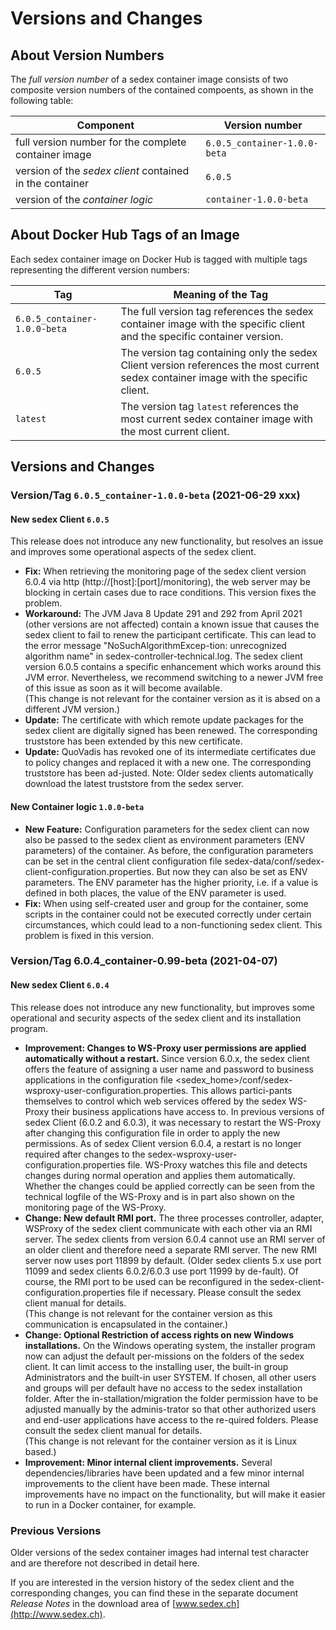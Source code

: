 # Versions and Changes

## About Version Numbers

The *full version number* of a sedex container image consists of two composite version numbers of the contained compoents, as shown in the following table:


| Component | Version number |
|---|---|
| full version number for the complete container image | `6.0.5_container-1.0.0-beta` |
| version of the *sedex client* contained in the container | `6.0.5` |
| version of the *container logic* | `container-1.0.0-beta` |


## About Docker Hub Tags of an Image 

Each sedex container image on Docker Hub is tagged with multiple tags representing the different version numbers:

| Tag | Meaning of the Tag |
|---|---|
| `6.0.5_container-1.0.0-beta` | The full version tag references the sedex container image with the specific client and the specific container version. |
| `6.0.5` | The version tag containing only the sedex Client version references the most current sedex container image with the specific client. |
| `latest` | The version tag `latest` references the most current sedex container image with the most current client. |



## Versions and Changes

### Version/Tag `6.0.5_container-1.0.0-beta` (2021-06-29 xxx)


#### New sedex Client `6.0.5`
This release does not introduce any new functionality, but resolves an issue and improves some operational aspects of the sedex client.

- **Fix:** When retrieving the monitoring page of the sedex client version 6.0.4 via http (http://[host]:[port]/monitoring), the web server may be blocking in certain cases due to race conditions. This version fixes the problem.
- **Workaround:** The JVM Java 8 Update 291 and 292 from April 2021 (other versions are not affected) contain a known issue that causes the sedex client to fail to renew the participant certificate. This can lead to the error message "NoSuchAlgorithmExcep-tion: unrecognized algorithm name" in sedex-controller-technical.log. The sedex client version 6.0.5 contains a specific enhancement which 
works around this JVM error. Nevertheless, we recommend switching to a newer JVM free of this issue as soon as it will become available. <br/> (This change is not relevant for the container version as it is absed on a different JVM version.)
- **Update:** The certificate with which remote update packages for the sedex client are digitally signed has been renewed. The corresponding truststore has been extended by this new certificate.
- **Update:** QuoVadis has revoked one of its intermediate certificates due to policy changes and replaced it with a new one. The corresponding truststore has been ad-justed. Note: Older sedex clients automatically download the latest truststore from the sedex server.

#### New Container logic `1.0.0-beta`
- **New Feature:** Configuration parameters for the sedex client can now also be passed to the sedex client as environment parameters (ENV parameters) of the container. As before, the configuration parameters can be set in the central client configuration file sedex-data/conf/sedex-client-configuration.properties. But now they can also be set as ENV parameters. The ENV parameter has the higher priority, i.e. if a value is defined in both places, the value of the ENV parameter is used.
- **Fix:** When using self-created user and group for the container, some scripts in the container could not be executed correctly under certain circumstances, which could lead to a non-functioning sedex client. This problem is fixed in this version.



### Version/Tag 6.0.4_container-0.99-beta (2021-04-07)

#### New sedex Client `6.0.4`

This release does not introduce any new functionality, but improves some operational and security aspects of the sedex client and its installation program.

- **Improvement: Changes to WS-Proxy user permissions are applied automatically without a restart.** Since version 6.0.x, the sedex client offers the feature of assigning a user name and password to business applications in the configuration file <sedex_home>/conf/sedex-wsproxy-user-configuration.properties. This allows partici-pants themselves to control which web services offered by the sedex 
WS-Proxy their business applications have access to. In previous versions of sedex Client (6.0.2 and 6.0.3), it was necessary to restart the WS-Proxy after changing this configuration file in order to apply the new permissions. As of sedex Client version 6.0.4, a restart is no longer required after changes to the sedex-wsproxy-user-configuration.properties file. WS-Proxy watches this file and detects changes during normal operation and applies them automatically. Whether the changes could be applied correctly can be seen from the technical logfile of the WS-Proxy and is in part also shown on the monitoring page of the WS-Proxy.
- **Change: New default RMI port.** The three processes controller, adapter, WSProxy of the sedex client communicate with each other via an RMI server. The sedex clients from version 6.0.4 cannot use an RMI server of an older client and therefore need a separate RMI server. The new RMI server now uses port 11899 by default. (Older sedex clients 5.x use port 11099 and sedex clients 6.0.2/6.0.3 use 
port 11999 by de-fault). Of course, the RMI port to be used can be reconfigured in the sedex-client-configuration.properties file if necessary. Please consult the sedex client manual for details.
 <br/> (This change is not relevant for the container version as this communication is encapsulated in the container.)
- **Change: Optional Restriction of access rights on new Windows installations.** On the Windows operating system, the installer program now can adjust the default per-missions on the folders of the sedex client. It can limit access to the installing user, the built-in group Administrators and the built-in user SYSTEM. If chosen, all other users and groups will per default have no access to the
 sedex installation folder. After the in-stallation/migration the folder permission have to be adjusted manually by the adminis-trator so that other authorized users and end-user applications have access to the re-quired folders. Please consult the sedex client manual for details.
 <br/> (This change is not relevant for the container version as it is Linux based.)
- **Improvement: Minor internal client improvements.** Several dependencies/libraries have been updated and a few minor internal improvements to the client have been made. These internal improvements have no impact on the functionality, but will make it easier to run in a Docker container, for example.


### Previous Versions

Older versions of the sedex container images had internal test character and are therefore not described in detail here.

If you are interested in the version history of the sedex client and the corresponding changes, you can find these in the separate document *Release Notes* in the download area of [www.sedex.ch](http://www.sedex.ch).
